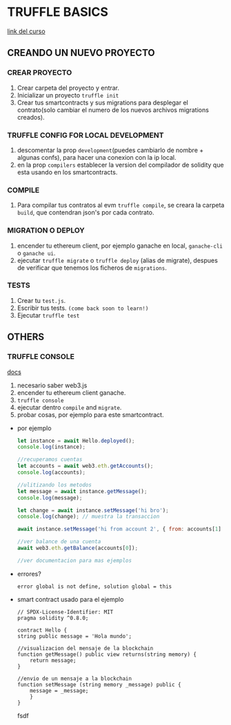 # TRUFFLE BASICS

[link del curso](https://www.udemy.com/course/tokens-nft-en-ethereum-con-truffle-y-react/)

## CREANDO UN NUEVO PROYECTO

### CREAR PROYECTO

1. Crear carpeta del proyecto y entrar.
2. Inicializar un proyecto `truffle init`
3. Crear tus smartcontracts y sus migrations para desplegar el contrato(solo cambiar el numero de los nuevos archivos migrations creados).

### TRUFFLE CONFIG FOR LOCAL DEVELOPMENT

1. descomentar la prop `development`(puedes cambiarlo de nombre + algunas confs), para hacer una conexion con la ip local.
2. en la prop `compilers` establecer la version del compilador de solidity que esta usando en los smartcontracts.

### COMPILE

1. Para compilar tus contratos al evm `truffle compile`, se creara la carpeta `build`, que contendran json's por cada contrato.

### MIGRATION O DEPLOY

1. encender tu ethereum client, por ejemplo ganache en local, `ganache-cli` o `ganache ui`.
2. ejecutar `truffle migrate` o `truffle deploy` (alias de migrate), despues de verificar que tenemos los ficheros de `migrations`.

### TESTS

1. Crear tu `test.js`.
2. Escribir tus tests. `(come back soon to learn!)`
3. Ejecutar `truffle test`

## OTHERS

### TRUFFLE CONSOLE

[docs](https://trufflesuite.com/docs/truffle/getting-started/interacting-with-your-contracts)

1. necesario saber web3.js
2. encender tu ethereum client ganache.
3. `truffle console`
4. ejecutar dentro `compile` and `migrate`.
5. probar cosas, por ejemplo para este smartcontract.

- por ejemplo

  ```js
  let instance = await Hello.deployed();
  console.log(instance);

  //recuperamos cuentas
  let accounts = await web3.eth.getAccounts();
  console.log(accounts);

  //ulitizando los metodos
  let message = await instance.getMessage();
  console.log(message);

  let change = await instance.setMessage('hi bro');
  console.log(change); // muestra la transaccion

  await instance.setMessage('hi from account 2', { from: accounts[1] });

  //ver balance de una cuenta
  await web3.eth.getBalance(accounts[0]);

  //ver documentacion para mas ejemplos
  ```

- errores?
  ```
  error global is not define, solution global = this
  ```
- smart contract usado para el ejemplo

  ```solidity
  // SPDX-License-Identifier: MIT
  pragma solidity ^0.8.0;

  contract Hello {
  string public message = 'Hola mundo';

  //visualizacion del mensaje de la blockchain
  function getMessage() public view returns(string memory) {
      return message;
  }

  //envio de un mensaje a la blockchain
  function setMessage (string memory _message) public {
      message = _message;
      }
  }

  ```

  fsdf
